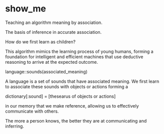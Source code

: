 # show_me
Teaching an algorithm meaning by association.

The basis of inference in accurate association. 

How do we first learn as children?

This algorithm mimics the learning process of young humans, forming a foundation for intelligent and efficient machines that use deductive reasoning to arrive at the expected outcome. 

language::sounds(associated_meaning)

A language is a set of sounds that have associated meaning. We first learn to associate these sounds with objects or actions forming a 

dictionary[:sound] = [thesearus of objects or actions]

in our memory that we make reference, allowing us to effectively communicate with others.

The more a person knows, the better they are at communicating and inferring.

